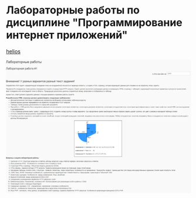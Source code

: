 # Лабораторные работы по дисциплине "Программирование интернет приложений"
[helios](https://se.ifmo.ru/~s283990/pip/index.php)

![](screenshot%201.png)